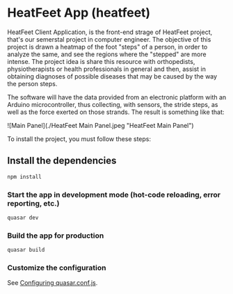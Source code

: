 # HeatFeet App (heatfeet)

HeatFeet Client Application, is the front-end strage of HeatFeet project, that's our semerstal project in computer engineer. The objective of this project is drawn a heatmap of the foot  "steps" of a person, in order to analyze the same, and see the regions where the "stepped" are more intense. The project idea is share this resource with orthopedists, physiotherapists or health professionals in general and then, assist in obtaining diagnoses of possible diseases that may be caused by the way the person steps.

The software will have the data provided from an electronic platform with an Arduino microcontroller, thus collecting, with sensors, the stride steps, as well as the force exerted on those strands. The result is something like that:

![Main Panel](./HeatFeet Main Panel.jpeg "HeatFeet Main Panel")

To install the project, you must follow these steps:

## Install the dependencies
```bash
npm install
```

### Start the app in development mode (hot-code reloading, error reporting, etc.)
```bash
quasar dev
```


### Build the app for production
```bash
quasar build
```

### Customize the configuration
See [Configuring quasar.conf.js](https://quasar.dev/quasar-cli/quasar-conf-js).
